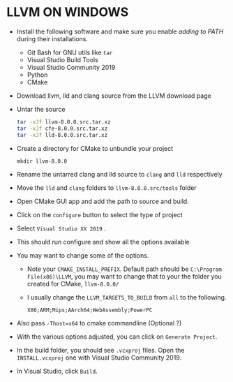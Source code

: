 # LLVM ON WINDOWS

- Install the following software and make sure you enable *adding to PATH* during their installations.
    - Git Bash for GNU utils like `tar`
    - Visual Studio Build Tools
    - Visual Studio Community 2019
    - Python 
    - CMake 


- Download llvm, lld and clang source from the LLVM download page
- Untar the source 

    ```bash
    tar -xJf llvm-8.0.0.src.tar.xz
    tar -xJf cfe-8.0.0.src.tar.xz
    tar -xJf lld-8.0.0.src.tar.xz
    ```

- Create a directory for CMake to unbundle your project

    ```
    mkdir llvm-8.0.0
    ```

- Rename the untarred clang and lld source to `clang` and `lld` respectively
- Move the `lld` and `clang` folders to `llvm-8.0.0.src/tools` folder
- Open CMake GUI app and add the path to source and build.
- Click on the `configure` button to select the type of project
- Select `Visual Studio XX 2019` .
- This should run configure and show all the options available 
- You may want to change some of the options. 
    - Note your `CMAKE_INSTALL_PREFIX`.  Default path should be `C:\Program File(x86)\LLVM`, you may want to change that to your the folder you created for CMake, `llvm-8.0.0/`
    - I usually change the `LLVM_TARGETS_TO_BUILD` from `all` to the following.

        ```
        X86;ARM;Mips;AArch64;WebAssembly;PowerPC
        ```

- Also pass `-Thost=x64` to cmake commandline (Optional ?)
- With the various options adjusted, you can click on `Generate Project`.
- In the build folder, you should see `.vcxproj`  files. Open the `INSTALL.vcxproj` one with Visual Studio Community 2019.
- In Visual Studio, click `Build`.


